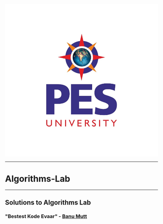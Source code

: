 <img src="pesLogo.jpg">
<hr>
<h1>Algorithms-Lab</h1>
<hr>
<h2>Solutions to Algorithms Lab</h2>
<h3>"Bestest Kode Evaar" - <a href = "github.com/ManuMBhat">Banu Mutt</a></h3>
